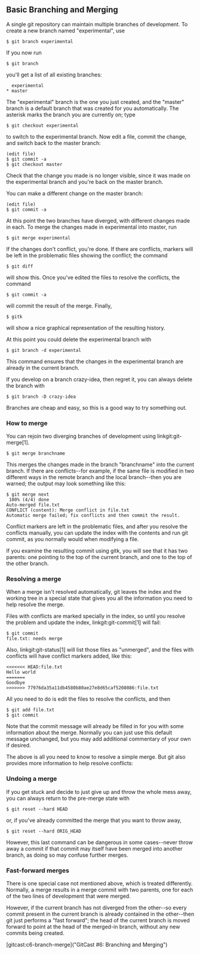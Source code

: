 ## Basic Branching and Merging ##

A single git repository can maintain multiple branches of
development.  To create a new branch named "experimental", use

    $ git branch experimental

If you now run

    $ git branch

you'll get a list of all existing branches:

      experimental
    * master

The "experimental" branch is the one you just created, and the
"master" branch is a default branch that was created for you
automatically.  The asterisk marks the branch you are currently on;
type

    $ git checkout experimental

to switch to the experimental branch.  Now edit a file, commit the
change, and switch back to the master branch:

    (edit file)
    $ git commit -a
    $ git checkout master

Check that the change you made is no longer visible, since it was
made on the experimental branch and you're back on the master branch.

You can make a different change on the master branch:

    (edit file)
    $ git commit -a

At this point the two branches have diverged, with different changes
made in each.  To merge the changes made in experimental into master, run

    $ git merge experimental

If the changes don't conflict, you're done.  If there are conflicts,
markers will be left in the problematic files showing the conflict;
the command

    $ git diff

will show this.  Once you've edited the files to resolve the
conflicts, the command

    $ git commit -a

will commit the result of the merge. Finally,

    $ gitk

will show a nice graphical representation of the resulting history.

At this point you could delete the experimental branch with

    $ git branch -d experimental

This command ensures that the changes in the experimental branch are
already in the current branch.

If you develop on a branch crazy-idea, then regret it, you can always
delete the branch with

    $ git branch -D crazy-idea

Branches are cheap and easy, so this is a good way to try something
out.

### How to merge ###

You can rejoin two diverging branches of development using
linkgit:git-merge[1].

    $ git merge branchname

This merges the changes made in the branch "branchname" into the current
branch.  If there are conflicts--for example, if the same file is
modified in two different ways in the remote branch and the local
branch--then you are warned; the output may look something like this:

    $ git merge next
     100% (4/4) done
    Auto-merged file.txt
    CONFLICT (content): Merge conflict in file.txt
    Automatic merge failed; fix conflicts and then commit the result.

Conflict markers are left in the problematic files, and after
you resolve the conflicts manually, you can update the index
with the contents and run git commit, as you normally would when
modifying a file.

If you examine the resulting commit using gitk, you will see that it
has two parents: one pointing to the top of the current branch, and
one to the top of the other branch.

### Resolving a merge ###

When a merge isn't resolved automatically, git leaves the index and
the working tree in a special state that gives you all the
information you need to help resolve the merge.

Files with conflicts are marked specially in the index, so until you
resolve the problem and update the index, linkgit:git-commit[1] will
fail:

    $ git commit
    file.txt: needs merge

Also, linkgit:git-status[1] will list those files as "unmerged", and the
files with conflicts will have conflict markers added, like this:

    <<<<<<< HEAD:file.txt
    Hello world
    =======
    Goodbye
    >>>>>>> 77976da35a11db4580b80ae27e8d65caf5208086:file.txt

All you need to do is edit the files to resolve the conflicts, and then

    $ git add file.txt
    $ git commit

Note that the commit message will already be filled in for you with
some information about the merge.  Normally you can just use this
default message unchanged, but you may add additional commentary of
your own if desired.

The above is all you need to know to resolve a simple merge.  But git
also provides more information to help resolve conflicts:

### Undoing a merge ###

If you get stuck and decide to just give up and throw the whole mess
away, you can always return to the pre-merge state with

    $ git reset --hard HEAD

or, if you've already committed the merge that you want to throw away,

    $ git reset --hard ORIG_HEAD

However, this last command can be dangerous in some cases--never throw away a
commit if that commit may itself have been merged into another branch, as
doing so may confuse further merges.

### Fast-forward merges ###

There is one special case not mentioned above, which is treated differently.
Normally, a merge results in a merge commit with two parents, one for each of
the two lines of development that were merged.

However, if the current branch has not diverged from the other--so every
commit present in the current branch is already contained in the other--then
git just performs a "fast forward"; the head of the current branch is moved
forward to point at the head of the merged-in branch, without any new commits
being created.

[gitcast:c6-branch-merge]("GitCast #6: Branching and Merging")
